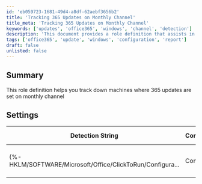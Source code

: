 ```yaml
---
id: 'eb059723-1681-49d4-a8df-62aebf3656b2'
title: 'Tracking 365 Updates on Monthly Channel'
title_meta: 'Tracking 365 Updates on Monthly Channel'
keywords: ['updates', 'office365', 'windows', 'channel', 'detection']
description: 'This document provides a role definition that assists in identifying machines configured to receive Microsoft 365 updates on the monthly channel. It includes detection strings, comparators, and applicable operating systems for effective tracking.'
tags: ['office365', 'update', 'windows', 'configuration', 'report']
draft: false
unlisted: false
---
```

## Summary

This role definition helps you track down machines where 365 updates are set on monthly channel

## Settings

| Detection String                                           | Comparator | Result                                                                                               | Applicable OS |
|-----------------------------------------------------------|------------|------------------------------------------------------------------------------------------------------|----------------|
| {%-HKLM/SOFTWARE/Microsoft/Office/ClickToRun/Configura... | Contains   | [http://officecdn.microsoft.com/pr/55336b82-a18d-4dd6-b5f6-9e5095c314a6](http://officecdn.microsoft.com/pr/55336b82-a18d-4dd6-b5f6-9e5095c314a6) | Windows        |






